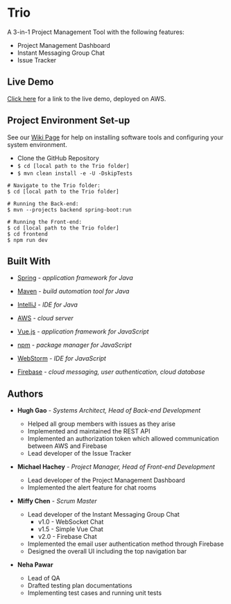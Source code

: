 # Trio

A 3-in-1 Project Management Tool with the following features:
* Project Management Dashboard
* Instant Messaging Group Chat
* Issue Tracker


## Live Demo

[Click here](http://ec2-54-210-102-133.compute-1.amazonaws.com:8080/login) for a link to the live demo, deployed on AWS.



## Project Environment Set-up

See our [Wiki Page](https://github.com/hgao3/Trio/wiki) for help on installing software tools and configuring your system environment.

* Clone the GitHub Repository
* `$ cd [local path to the Trio folder]`
* `$ mvn clean install -e -U -DskipTests`

```
# Navigate to the Trio folder:
$ cd [local path to the Trio folder]

# Running the Back-end:
$ mvn --projects backend spring-boot:run

# Running the Front-end:
$ cd [local path to the Trio folder]
$ cd frontend
$ npm run dev
```


## Built With

* [Spring](https://spring.io/projects/spring-boot) - *application framework for Java*
* [Maven](https://maven.apache.org/) - *build automation tool for Java*
* [IntelliJ](https://www.jetbrains.com/idea/) - *IDE for Java*
* [AWS](https://aws.amazon.com/) - *cloud server*


* [Vue.js](https://vuejs.org/) - *application framework for JavaScript*
* [npm](https://www.npmjs.com/) - *package manager for JavaScript*
* [WebStorm](https://www.jetbrains.com/webstorm/) - *IDE for JavaScript*
* [Firebase](https://firebase.google.com) - *cloud messaging, user authentication, cloud database*


## Authors

* **Hugh Gao** - *Systems Architect, Head of Back-end Development*
	* Helped all group members with issues as they arise
	* Implemented and maintained the REST API
	* Implemented an authorization token which allowed communication between AWS and Firebase
	* Lead developer of the Issue Tracker

* **Michael Hachey** - *Project Manager, Head of Front-end Development*
	* Lead developer of the Project Management Dashboard
	* Implemented the alert feature for chat rooms

* **Miffy Chen** - *Scrum Master*
	* Lead developer of the Instant Messaging Group Chat
		* v1.0 - WebSocket Chat
		* v1.5 - Simple Vue Chat
		* v2.0 - Firebase Chat
	* Implemented the email user authentication method through Firebase
	* Designed the overall UI including the top navigation bar

* **Neha Pawar**
	* Lead of QA
	* Drafted testing plan documentations
	* Implementing test cases and running unit tests